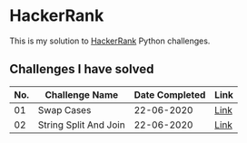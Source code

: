 # HackerRank

This is my solution to [HackerRank](https://www.hackerrank.com) Python challenges.

## Challenges I have solved 

|   No.	|   Challenge Name	|   Date Completed |   Link|
|---	|---	|--- |--- |
|   01	|   Swap Cases	|   22-06-2020  |   [Link](../SwapCase/)|
|   02	|   String Split And Join	|   22-06-2020 |   [Link](../tree/master/String%20Split%20And%20Join/)|